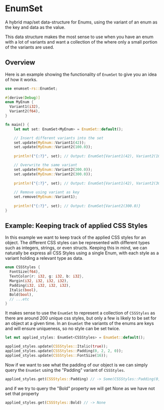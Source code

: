 # EnumSet

A hybrid map/set data-structure for Enums, using the variant of an enum as the key and data as the value.

This data structure makes the most sense to use when you have an enum with a lot of variants and want a collection of the where only a small portion of the variants are used.

## Overview
Here is an example showing the functionality of `EnumSet` to give you an idea of how it works.

```rust
use enumset-rs::EnumSet;
  
#[derive(Debug)]
enum MyEnum {
  Variant1(i32),
  Variant2(f64),
}

fn main() {
    let mut set: EnumSet<MyEnum> = EnumSet::default();

    // Insert different variants into the set
    set.update(MyEnum::Variant1(42));
    set.update(MyEnum::Variant2(100.0));
    
    println!("{:?}", set); // Output: EnumSet{Variant1(42), Variant2(100.0)}

    // Overwrite the same variant
    set.update(MyEnum::Variant2(200.0));
    set.update(MyEnum::Variant2(300.0));
    
    println!("{:?}", set); // Output: EnumSet{Variant1(42), Variant2(300.0)}
    
    // Remove using variant as key
    set.remove(MyEnum::Variant1);
    
    println!("{:?}", set); // Output: EnumSet{Variant2(300.0)}
}
```

## Example: Keeping track of applied CSS Styles
In this example we want to keep track of the applied CSS styles for an object. The different CSS styles can be represented with different types such as integers, strings, or even structs. Keeping this in mind, we can naturally be express all CSS Styles using a single Enum, with each style as a variant holding a relevant type as data.

```rust
enum CSSStyles {
  FontSize(f64),
  TextColor{r: i32, g: i32, b: i32},
  Margin(i32, i32, i32, i32),
  Padding(i32, i32, i32, i32),
  Italic(bool),
  Bold(bool),
  // ...etc
}
```

It makes sense to use the `EnumSet` to represent a collection of `CSSStyles` as there are around 200 unique css styles, but only a few is likely to be set for an object at a given time. In an `EnumSet` the variants of the enums are keys and will ensure uniqueness, so no style can be set twice. 

```rust
let mut applied_styles: EnumSet<CSSStyles> = EnumSet::default();

applied_styles.update(CSSStyles::Italic(true));
applied_styles.update(CSSStyles::Padding(0, 2, 2, 0));
applied_styles.update(CSSStyles::FontSize(16));
```

Now if we want to see what the padding of our object is we can simply query the `EnumSet` using the "Padding" variant of `CSSStyles`.

```rust
applied_styles.get(CSSStyles::Padding) // -> Some(CSSStyles::Padding(0, 2, 2, 0))
```

and if we try to query the "Bold" property we will get None as we have not set that property

```rust
applied_styles.get(CSSStyles::Bold) // -> None
```

